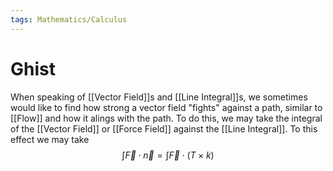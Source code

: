 ```yaml
---
tags: Mathematics/Calculus
---
```

# Ghist
When speaking of [[Vector Field]]s and [[Line Integral]]s, we sometimes would like to find how strong a vector field "fights" against a path, similar to [[Flow]] and how it alings with the path. To do this, we may take the integral of the [[Vector Field]] or [[Force Field]] against the [[Line Integral]]. To this effect we may take $$\int \vec F \cdot \vec n=\int\vec F\cdot(T \times k)$$